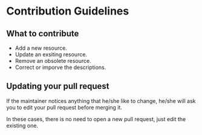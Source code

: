 # Contribution Guidelines

## What to contribute

- Add a new resource.
- Update an exsiting resource.
- Remove an obsolete resource.
- Correct or imporve the descriptions.

## Updating your pull request

If the maintainer notices anything that he/she like to change, he/she will ask you to edit your pull request before merging it.

In these cases, there is no need to open a new pull request, just edit the existing one.